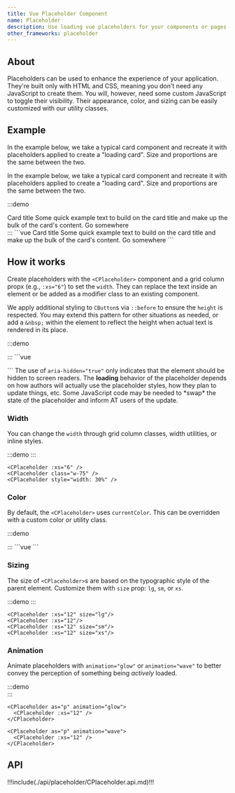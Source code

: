 ```yaml
---
title: Vue Placeholder Component
name: Placeholder
description: Use loading vue placeholders for your components or pages to indicate something may still be loading.
other_frameworks: placeholder
---
```


## About

Placeholders can be used to enhance the experience of your application. They're built only with HTML and CSS, meaning you don't need any JavaScript to create them. You will, however, need some custom JavaScript to toggle their visibility. Their appearance, color, and sizing can be easily customized with our utility classes.


## Example

In the example below, we take a typical card component and recreate it with placeholders applied to create a "loading card". Size and proportions are the same between the two.

In the example below, we take a typical card component and recreate it with placeholders applied to create a "loading card". Size and proportions are the same between the two.


:::demo
<div class="d-flex justify-content-around">
  <CCard style="width: 18rem">
    <CCardImage orientation="top" :src="$withBase('/images/vue.jpg')" />
    <CCardBody>
      <CCardTitle>Card title</CCardTitle>
      <CCardText>
        Some quick example text to build on the card title and make up the bulk of the card's
        content.
      </CCardText>
      <CButton color="primary" href="#">Go somewhere</CButton>
    </CCardBody>
  </CCard>
  <CCard style="width: 18rem">
    <CCardImage as="svg" orientation="top" width="100%" height="162" xmlns="http://www.w3.org/2000/svg" role="img" aria-label="Placeholder" preserveAspectRatio="xMidYMid slice" focusable="false">
      <title>Placeholder</title><rect width="100%" height="100%" fill="#868e96"></rect>
    </CCardImage>  
    <CCardBody>
      <CCardTitle v-c-placeholder="{animation: 'glow', xs: 7}">
        <CPlaceholder :xs="6" />
      </CCardTitle>
      <CCardText v-c-placeholder="{animation: 'glow'}">
        <CPlaceholder :xs="7" />
        <CPlaceholder :xs="4" />
        <CPlaceholder :xs="4" />
        <CPlaceholder :xs="6" />
        <CPlaceholder :xs="8" />
      </CCardText>
      <CButton v-c-placeholder="{xs: 6}" color="primary" aria-hidden="true" disabled href="#" tabindex="-1"></CButton>
    </CCardBody>
  </CCard>
</div>
:::
```vue
<CCard style="width: 18rem">
  <CCardImage orientation="top" :src="$withBase('/images/vue.jpg')" />
  <CCardBody>
    <CCardTitle>Card title</CCardTitle>
    <CCardText>
      Some quick example text to build on the card title and make up the bulk of the card's
      content.
    </CCardText>
    <CButton color="primary" href="#">Go somewhere</CButton>
  </CCardBody>
</CCard>
<CCard style="width: 18rem">
  <CCardImage as="svg" orientation="top" width="100%" height="162" xmlns="http://www.w3.org/2000/svg" role="img" aria-label="Placeholder" preserveAspectRatio="xMidYMid slice" focusable="false">
    <title>Placeholder</title><rect width="100%" height="100%" fill="#868e96"></rect>
  </CCardImage>  
  <CCardBody>
    <CCardTitle v-c-placeholder="{animation: 'glow', xs: 7}">
      <CPlaceholder :xs="6" />
    </CCardTitle>
    <CCardText v-c-placeholder="{animation: 'glow'}">
      <CPlaceholder :xs="7" />
      <CPlaceholder :xs="4" />
      <CPlaceholder :xs="4" />
      <CPlaceholder :xs="6" />
      <CPlaceholder :xs="8" />
    </CCardText>
    <CButton v-c-placeholder="{xs: 6}" color="primary" aria-hidden="true" disabled href="#" tabindex="-1"></CButton>
  </CCardBody>
</CCard>
```

## How it works

Create placeholders with the `<CPlaceholder>` component and a grid column propx (e.g., `:xs="6"`) to set the `width`. They can replace the text inside an element or be added as a modifier class to an existing component.

We apply additional styling to `CButton`s via `::before` to ensure the `height` is respected. You may extend this pattern for other situations as needed, or add a `&nbsp;` within the element to reflect the height when actual text is rendered in its place.

:::demo
<p aria-hidden="true">
  <CPlaceholder :xs="6" />
</p>
<CButton v-c-placeholder="{xs: 4}" color="primary" aria-hidden="true" disabled href="#" tabindex="-1"></CButton>
:::
```vue
<p aria-hidden="true">
  <CPlaceholder :xs="6" />
</p>
<CButton v-c-placeholder="{xs: 4}" color="primary" aria-hidden="true" disabled href="#" tabindex="-1"></CButton>
```

<Callout color="info">
  The use of <code>aria-hidden="true"</code> only indicates that the element should be hidden to screen readers. The <strong>loading</strong> behavior of the placeholder depends on how authors will actually use the placeholder styles, how they plan to update things, etc. Some JavaScript code may be needed to *swap* the state of the placeholder and inform AT users of the update.
</Callout>

### Width

You can change the `width` through grid column classes, width utilities, or inline styles.

:::demo
<CPlaceholder :xs="6" />
<CPlaceholder class="w-75" />
<CPlaceholder style="width: 30%" />
:::
```vue
<CPlaceholder :xs="6" />
<CPlaceholder class="w-75" />
<CPlaceholder style="width: 30%" />
```

### Color

By default, the `<CPlaceholder>` uses `currentColor`. This can be overridden with a custom color or utility class.

:::demo
<CPlaceholder :xs="12" />

<CPlaceholder color="primary" :xs="12" />
<CPlaceholder color="secondary" :xs="12" />
<CPlaceholder color="success" :xs="12" />
<CPlaceholder color="danger" :xs="12" />
<CPlaceholder color="warning" :xs="12" />
<CPlaceholder color="info" :xs="12" />
<CPlaceholder color="light" :xs="12" />
<CPlaceholder color="dark" :xs="12" />
:::
```vue
<CPlaceholder :xs="12" />

<CPlaceholder color="primary" :xs="12" />
<CPlaceholder color="secondary" :xs="12" />
<CPlaceholder color="success" :xs="12" />
<CPlaceholder color="danger" :xs="12" />
<CPlaceholder color="warning" :xs="12" />
<CPlaceholder color="info" :xs="12" />
<CPlaceholder color="light" :xs="12" />
<CPlaceholder color="dark" :xs="12" />
```

### Sizing

The size of `<CPlaceholder>`s are based on the typographic style of the parent element. Customize them with `size` prop: `lg`, `sm`, or `xs`.

:::demo
<CPlaceholder :xs="12" size="lg"/>
<CPlaceholder :xs="12"/>
<CPlaceholder :xs="12" size="sm"/>
<CPlaceholder :xs="12" size="xs"/>
:::
```vue
<CPlaceholder :xs="12" size="lg"/>
<CPlaceholder :xs="12"/>
<CPlaceholder :xs="12" size="sm"/>
<CPlaceholder :xs="12" size="xs"/>
```

### Animation

Animate placeholders with `animation="glow"` or `animation="wave"` to better convey the perception of something being _actively_ loaded.

:::demo
<CPlaceholder as="p" animation="glow">
  <CPlaceholder :xs="12" />
</CPlaceholder>  
<CPlaceholder as="p" animation="wave">
  <CPlaceholder :xs="12" />
</CPlaceholder> 
:::
```vue
<CPlaceholder as="p" animation="glow">
  <CPlaceholder :xs="12" />
</CPlaceholder>  

<CPlaceholder as="p" animation="wave">
  <CPlaceholder :xs="12" />
</CPlaceholder> 
```

## API

!!!include(./api/placeholder/CPlaceholder.api.md)!!!